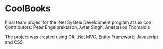 # CoolBooks
Final team project for the .Net System Development program at Lexicon
Contributors: Peter Engelbrektsson, Avtar Singh, Anastasios Thomaidis

The project was created using C#, .Net MVC, Entity Framework, Javascript and CSS
